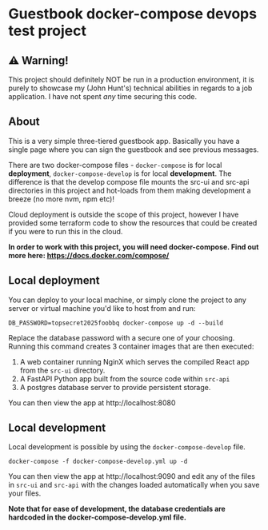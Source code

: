 # Guestbook docker-compose devops test project

## ⚠️ Warning! 

This project should definitely NOT be run in a production environment, it is purely to showcase my (John Hunt's) technical abilities in regards to a job application. I have not spent *any* time securing this code.

## About

This is a very simple three-tiered guestbook app. Basically you have a single page where you can sign the guestbook and see previous messages.

There are two docker-compose files - `docker-compose` is for local **deployment**, `docker-compose-develop` is for local **development**. The difference is that the develop compose file mounts the src-ui and src-api directories in this project and hot-loads from them making development a breeze (no more nvm, npm etc)!

Cloud deployment is outside the scope of this project, however I have provided some terraform code to show the resources that could be created if you were to run this in the cloud.

**In order to work with this project, you will need docker-compose. Find out more here: https://docs.docker.com/compose/**

## Local deployment

You can deploy to your local machine, or simply clone the project to any server or virtual machine you'd like to host from and run:

    DB_PASSWORD=topsecret2025foobbq docker-compose up -d --build

Replace the database password with a secure one of your choosing. Running this command creates 3 container images that are then executed:

  1. A web container running NginX which serves the compiled React app from the `src-ui` directory.
  2. A FastAPI Python app built from the source code within `src-api`
  3. A postgres database server to provide persistent storage.

You can then view the app at http://localhost:8080

## Local development

Local development is possible by using the `docker-compose-develop` file.

    docker-compose -f docker-compose-develop.yml up -d

You can then view the app at http://localhost:9090 and edit any of the files in `src-ui` and `src-api` with the changes loaded automatically when you save your files.

**Note that for ease of development, the database credentials are hardcoded in the docker-compose-develop.yml file.**

